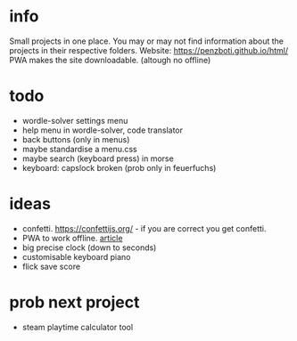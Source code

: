 # info
Small projects in one place.
You may or may not find information about the projects in their respective folders.
Website: https://penzboti.github.io/html/
PWA makes the site downloadable. (altough no offline)

# todo
- wordle-solver settings menu
- help menu in wordle-solver, code translator
- back buttons (only in menus)
- maybe standardise a menu.css
- maybe search (keyboard press) in morse
- keyboard: capslock broken (prob only in feuerfuchs)

# ideas
- confetti. https://confettijs.org/ - if you are correct you get confetti.
- PWA to work offline. [article](https://developer.mozilla.org/en-US/docs/Web/Progressive_web_apps/Tutorials/js13kGames/Offline_Service_workers)
- big precise clock (down to seconds)
- customisable keyboard piano
- flick save score 

# prob next project
- steam playtime calculator tool

